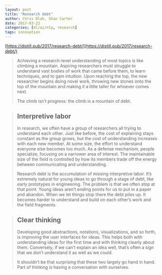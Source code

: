 ```yaml
---
layout: post
title: "Research debt"
author: Chris Olah, Shan Carter
date: 2017-03-22
categories: [ml/ai/nlp, research]
tags: innovation
---
```


[https://distill.pub/2017/research-debt/](https://distill.pub/2017/research-debt/)

> Achieving a research-level understanding of most topics is like climbing a mountain. Aspiring researchers must struggle to understand vast bodies of work that came before them, to learn techniques, and to gain intuition. Upon reaching the top, the new researcher begins doing novel work, throwing new stones onto the top of the mountain and making it a little taller for whoever comes next.
>
> The climb isn’t progress: the climb is a mountain of debt.

> ## Interpretive labor
>
> In research, we often have a group of researchers all trying to understand each other. Just like before, the cost of explaining stays constant as the group grows, but the cost of understanding increases with each new member. At some size, the effort to understand everyone else becomes too much. As a defense mechanism, people specialize, focusing on a narrower area of interest. The maintainable size of the field is controlled by how its members trade off the energy between communicating and understanding.
>
> Research debt is the accumulation of missing interpretive labor. It’s extremely natural for young ideas to go through a stage of debt, like early prototypes in engineering. The problem is that we often stop at that point. Young ideas aren’t ending points for us to put in a paper and abandon. When we let things stop there the debt piles up. It becomes harder to understand and build on each other’s work and the field fragments.

> ## Clear thinking
>
> Developing good abstractions, notations, visualizations, and so forth, is improving the user interfaces for ideas. This helps both with understanding ideas for the first time and with thinking clearly about them. Conversely, if we can’t explain an idea well, that’s often a sign that we don’t understand it as well as we could.
>
> It shouldn’t be that surprising that these two largely go hand in hand. Part of thinking is having a conversation with ourselves.
